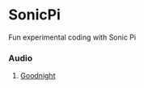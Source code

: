 # SonicPi
Fun experimental coding with Sonic Pi

### Audio
1. [Goodnight](https://soundcloud.com/baldevia/goodnight)
